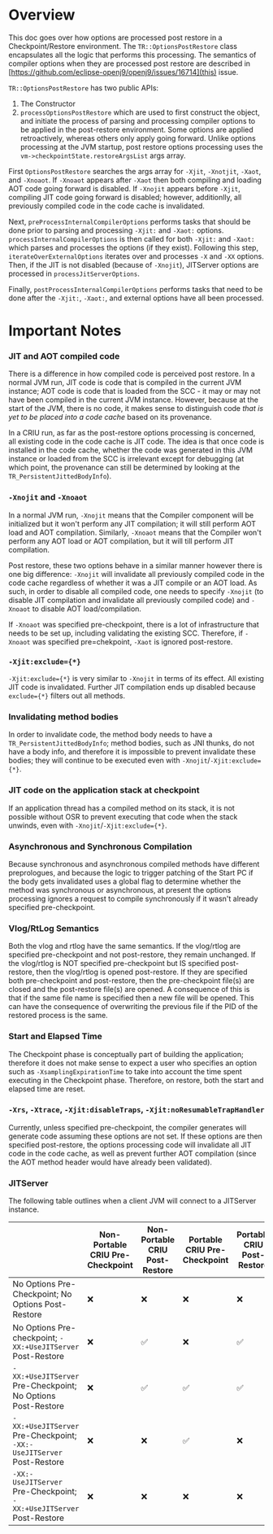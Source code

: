 <!--
Copyright IBM Corp. and others 2023

This program and the accompanying materials are made available under
the terms of the Eclipse Public License 2.0 which accompanies this
distribution and is available at https://www.eclipse.org/legal/epl-2.0/
or the Apache License, Version 2.0 which accompanies this distribution and
is available at https://www.apache.org/licenses/LICENSE-2.0.

This Source Code may also be made available under the following
Secondary Licenses when the conditions for such availability set
forth in the Eclipse Public License, v. 2.0 are satisfied: GNU
General Public License, version 2 with the GNU Classpath
Exception [1] and GNU General Public License, version 2 with the
OpenJDK Assembly Exception [2].

[1] https://www.gnu.org/software/classpath/license.html
[2] https://openjdk.org/legal/assembly-exception.html

SPDX-License-Identifier: EPL-2.0 OR Apache-2.0 OR GPL-2.0 WITH Classpath-exception-2.0 OR LicenseRef-GPL-2.0 WITH Assembly-exception
-->

# Overview

This doc goes over how options are processed post restore in a
Checkpoint/Restore environment. The `TR::OptionsPostRestore` class
encapsulates all the logic that performs this processing. The
semantics of compiler options when they are processed post restore
are described in
[https://github.com/eclipse-openj9/openj9/issues/16714](this)
issue.

`TR::OptionsPostRestore` has two public APIs:
1. The Constructor
2. `processOptionsPostRestore`
which are used to first construct the object, and initiate the process
of parsing and processing compiler options to be applied in the
post-restore environment. Some options are applied retroactively,
whereas others only apply going forward. Unlike options processing at
the JVM startup, post restore options processing uses the
`vm->checkpointState.restoreArgsList` args array.

First `OptionsPostRestore` searches the args array for `-Xjit`,
`-Xnotjit`, `-Xaot`, and `-Xnoaot`. If `-Xnoaot` appears after `-Xaot`
then both compiling and loading AOT code going forward is disabled.
If `-Xnojit` appears before `-Xjit`, compiling JIT code going forward
is disabled; however, additionlly, all previously compiled code in the
code cache is invalidated.

Next, `preProcessInternalCompilerOptions` performs tasks that should
be done prior to parsing and processing `-Xjit:` and `-Xaot:` options.
`processInternalCompilerOptions` is then called for both `-Xjit:` and
`-Xaot:` which parses and processes the options (if they exist).
Following this step, `iterateOverExternalOptions` iterates over and
processes `-X` and `-XX` options. Then, if the JIT is not disabled
(because of `-Xnojit`), JITServer options are processed in
`processJitServerOptions`.

Finally, `postProcessInternalCompilerOptions` performs tasks that need
to be done after the `-Xjit:`, `-Xaot:`, and external options have all
been processed.

# Important Notes

### JIT and AOT compiled code

There is a difference in how compiled code is perceived post restore.
In a normal JVM run, JIT code is code that is compiled in the current
JVM instance; AOT code is code that is loaded from the SCC - it may or
may not have been compiled in the current JVM instance. However,
because at the start of the JVM, there is no code, it makes sense to
distinguish code _that is yet to be placed into a code cache_
based on its provenance.

In a CRIU run, as far as the post-restore options processing is
concerned, all existing code in the code cache is JIT code. The idea
is that once code is installed in the code cache, whether the code
was generated in this JVM instance or loaded from the SCC is
irrelevant except for debugging (at which point, the provenance can
still be determined by looking at the `TR_PersistentJittedBodyInfo`).

### `-Xnojit` and `-Xnoaot`

In a normal JVM run, `-Xnojit` means that the Compiler component will
be initialized but it won't perform any JIT compilation; it will still
perform AOT load and AOT compilation. Similarly, `-Xnoaot` means that
the Compiler won't perform any AOT load or AOT compilation, but it
will till perform JIT compilation.

Post restore, these two options behave in a similar manner however there
is one big difference: `-Xnojit` will invalidate all previously compiled
code in the code cache regardless of whether it was a JIT compile or an
AOT load. As such, in order to disable all compiled code, one needs to
specify `-Xnojit` (to disable JIT compilation and invalidate all previously
compiled code) and `-Xnoaot` to disable AOT load/compilation.

If `-Xnoaot` was specified pre-checkpoint, there is a lot of infrastructure
that needs to be set up, including validating the existing SCC. Therefore,
if `-Xnoaot` was specified pre=chekpoint, `-Xaot` is ignored post-restore.

### `-Xjit:exclude={*}`

`-Xjit:exclude={*}` is very similar to `-Xnojit` in terms of its effect.
All existing JIT code is invalidated. Further JIT compilation ends up
disabled because `exclude={*}` filters out all methods.

### Invalidating method bodies

In order to invalidate code, the method body needs to have a
`TR_PersistentJittedBodyInfo`; method bodies, such as JNI thunks, do
not have a body info, and therefore it is impossible to prevent
invalidate these bodies; they will continue to be executed even with
`-Xnojit`/`-Xjit:exclude={*}`.

### JIT code on the application stack at checkpoint

If an application thread has a compiled method on its stack, it is not
possible without OSR to prevent executing that code when the stack
unwinds, even with `-Xnojit`/`-Xjit:exclude={*}`.

### Asynchronous and Synchronous Compilation

Because synchronous and asynchronous compiled methods have different
preprologues, and because the logic to trigger patching of the Start PC
if the body gets invalidated uses a global flag to determine whether the
method was synchronous or asynchronous, at present the options
processing ignores a request to compile synchronously if it wasn't
already specified pre-checkpoint.

### Vlog/RtLog Semantics

Both the vlog and rtlog have the same semantics. If the vlog/rtlog are
specified pre-checkpoint and not post-restore, they remain unchanged. If
the vlog/rtlog is NOT specified pre-checkpoint but IS specified
post-restore, then the vlog/rtlog is opened post-restore. If they are
specified both pre-checkpoint and post-restore, then the pre-checkpoint
file(s) are closed and the post-restore file(s) are opened. A
consequence of this is that if the same file name is specified then a
new file will be opened. This can have the consequence of overwriting
the previous file if the PID of the restored process is the same.

### Start and Elapsed Time

The Checkpoint phase is conceptually part of building the application;
therefore it does not make sense to expect a user who specifies an
option such as `-XsamplingExpirationTime` to take into account the time
spent executing in the Checkpoint phase. Therefore, on restore, both
the start and elapsed time are reset.

### `-Xrs`, `-Xtrace`, `-Xjit:disableTraps`, `-Xjit:noResumableTrapHandler`

Currently, unless specified pre-checkpoint, the compiler generates will
generate code assuming these options are not set. If these options are
then specified post-restore, the options processing code will
invalidate all JIT code in the code cache, as well as prevent further
AOT compilation (since the AOT method header would have already been
validated).

### JITServer

The following table outlines when a client JVM will connect to a
JITServer instance.

||Non-Portable CRIU Pre-Checkpoint|Non-Portable CRIU Post-Restore|Portable CRIU Pre-Checkpoint|Portable CRIU Post-Restore|
|--|--|--|--|--|
|No Options Pre-Checkpoint; No Options Post-Restore|:x:|:x:|:x:|:x:|
|No Options Pre-checkpoint; `-XX:+UseJITServer` Post-Restore|:x:|:white_check_mark:|:x:|:white_check_mark:|
|`-XX:+UseJITServer` Pre-Checkpoint; No Options Post-Restore|:x:|:white_check_mark:|:white_check_mark:|:white_check_mark:|
|`-XX:+UseJITServer` Pre-Checkpoint; `-XX:-UseJITServer` Post-Restore|:x:|:x:|:white_check_mark:|:x:|
|`-XX:-UseJITServer` Pre-Checkpoint; `-XX:+UseJITServer` Post-Restore|:x:|:x:|:x:|:x:|
